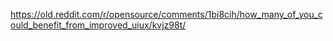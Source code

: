 https://old.reddit.com/r/opensource/comments/1bi8cih/how_many_of_you_could_benefit_from_improved_uiux/kvjz98t/
